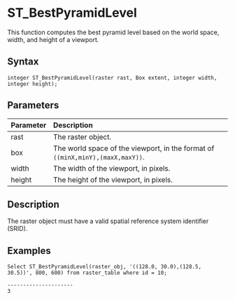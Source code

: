 # ST\_BestPyramidLevel

This function computes the best pyramid level based on the world space, width, and height of a viewport.

## Syntax

```
integer ST_BestPyramidLevel(raster rast, Box extent, integer width, integer height);
```

## Parameters

|Parameter|Description|
|:--------|:----------|
|rast|The raster object.|
|box|The world space of the viewport, in the format of `((minX,minY),(maxX,maxY))`.|
|width|The width of the viewport, in pixels.|
|height|The height of the viewport, in pixels.|

## Description

The raster object must have a valid spatial reference system identifier \(SRID\).

## Examples

```
Select ST_BestPyramidLevel(raster_obj, '((128.0, 30.0),(128.5, 30.5))', 800, 600) from raster_table where id = 10;

---------------------
3
```


